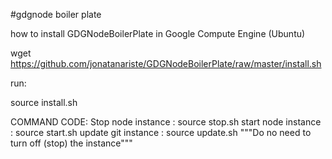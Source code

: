 #gdgnode boiler plate

how to install GDGNodeBoilerPlate in Google Compute Engine (Ubuntu)

wget https://github.com/jonatanariste/GDGNodeBoilerPlate/raw/master/install.sh

run:

source install.sh


COMMAND CODE:
  Stop node instance : source stop.sh
  start node instance : source start.sh
  update git instance : source update.sh  """Do no need to turn off (stop) the instance"""
